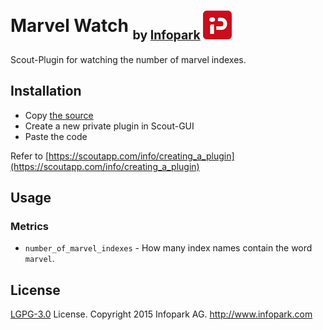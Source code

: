 # Marvel Watch <sub><sub>by [Infopark](http://www.infopark.com) ![Infopark](../infopark.png)</sub></sub>

Scout-Plugin for watching the number of marvel indexes.


## Installation

* Copy [the source](https://raw.github.com/infopark/scout-plugins/master/marvel_watch/marvel_watch.rb)
* Create a new private plugin in Scout-GUI
* Paste the code

Refer to [https://scoutapp.com/info/creating_a_plugin](https://scoutapp.com/info/creating_a_plugin)

## Usage

### Metrics

* `number_of_marvel_indexes` - How many index names contain the word `marvel`.

## License

[LGPG-3.0](http://www.gnu.org/licenses/lgpl-3.0.html) License.
Copyright 2015 Infopark AG.
http://www.infopark.com
